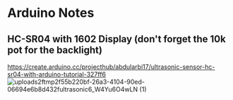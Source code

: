 # Arduino Notes

## HC-SR04 with 1602 Display (don't forget the 10k pot for the backlight)

https://create.arduino.cc/projecthub/abdularbi17/ultrasonic-sensor-hc-sr04-with-arduino-tutorial-327ff6
![uploads2ftmp2f55b220bf-26a3-4104-90ed-06694e6b8d432fultrasonic6_W4Yu6O4wLN (1)](https://user-images.githubusercontent.com/95183136/186540971-3e95af49-a592-4568-9dba-b2097033f606.png)
